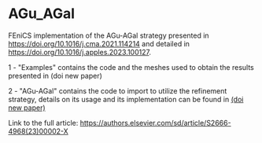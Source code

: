 # AGu_AGal
FEniCS implementation of the AGu-AGal strategy presented in https://doi.org/10.1016/j.cma.2021.114214 and detailed in https://doi.org/10.1016/j.apples.2023.100127.

1 - "Examples" contains the code and the meshes used to obtain the results presented in (doi new paper)

2 - "AGu-AGal" contains the code to import to utilize the refinement strategy, details on its usage and its implementation can be found in [(doi new paper)](https://authors.elsevier.com/sd/article/S2666-4968(23)00002-X)

Link to the full article: https://authors.elsevier.com/sd/article/S2666-4968(23)00002-X
